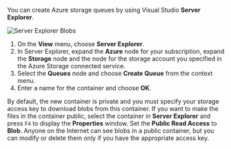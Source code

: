 You can create Azure storage queues by using Visual Studio **Server Explorer**.

![Server Explorer Blobs](./media/vs-create-blob-container-in-server-explorer/vs-storage-create-blob-containers-in-Server-Explorer.png)

1. On the **View** menu, choose **Server Explorer**.
2. In Server Explorer, expand the **Azure** node for your subscription, expand the **Storage** node and the node for the storage account you specified in the Azure Storage connected service.
3. Select the **Queues** node and choose **Create Queue** from the context menu.
4. Enter a name for the container and choose **OK**.   

By default, the new container is private and you must specify your storage access key to download blobs from this container. If you want to make the files in the container public, select the container in **Server Explorer** and press `F4` to display the **Properties** window. Set the **Public Read Access** to **Blob**. Anyone on the Internet can see blobs in a public container, but you can modify or delete them only if you have the appropriate access key.

[Image1]: ./media/vs-create-blob-container-in-server-explorer/vs-storage-create-blob-containers-in-Server-Explorer.png